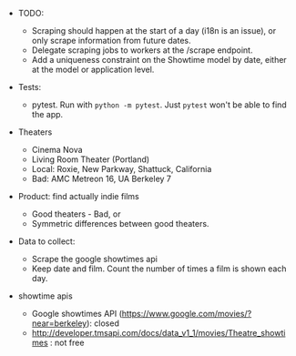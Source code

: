 - TODO:
    + Scraping should happen at the start of a day (i18n is an issue), or only scrape information from future dates.
    + Delegate scraping jobs to workers at the /scrape endpoint.
    + Add a uniqueness constraint on the Showtime model by date,
        either at the model or application level.

- Tests:
    + pytest. Run with `python -m pytest`.
        Just `pytest` won't be able to find the app.

- Theaters
    + Cinema Nova
    + Living Room Theater (Portland)
    + Local: Roxie, New Parkway, Shattuck, California
    + Bad: AMC Metreon 16, UA Berkeley 7
- Product: find actually indie films
    + Good theaters - Bad, or 
    + Symmetric differences between good theaters.
- Data to collect:
    + Scrape the google showtimes api 
    + Keep date and film. Count the number of times a film is shown each day.
- showtime apis
    + Google showtimes API (https://www.google.com/movies/?near=berkeley): closed
    + http://developer.tmsapi.com/docs/data_v1_1/movies/Theatre_showtimes : not free
